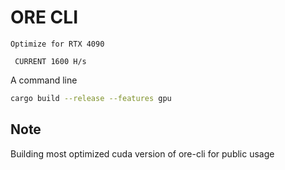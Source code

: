 # ORE CLI

``` Optimize for RTX 4090 ```

` CURRENT 1600 H/s`

A command line 

```sh
cargo build --release --features gpu
```

## Note

Building most optimized cuda version of ore-cli for public usage
